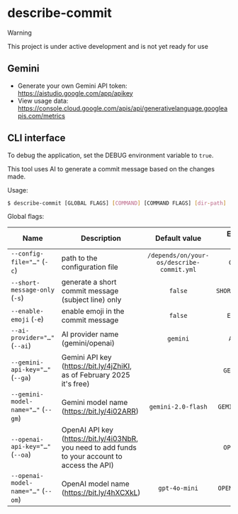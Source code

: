 # describe-commit

> [!WARNING]
> This project is under active development and is not yet ready for use

## Gemini

- Generate your own Gemini API token: <https://aistudio.google.com/app/apikey>
- View usage data: <https://console.cloud.google.com/apis/api/generativelanguage.googleapis.com/metrics>

<!--GENERATED:CLI_DOCS-->
<!-- Documentation inside this block generated by github.com/urfave/cli-docs/v3; DO NOT EDIT -->
## CLI interface

To debug the application, set the DEBUG environment variable to `true`.

This tool uses AI to generate a commit message based on the changes made.

Usage:

```bash
$ describe-commit [GLOBAL FLAGS] [COMMAND] [COMMAND FLAGS] [dir-path]
```

Global flags:

| Name                               | Description                                                                                      |               Default value               | Environment variables |
|------------------------------------|--------------------------------------------------------------------------------------------------|:-----------------------------------------:|:---------------------:|
| `--config-file="…"` (`-c`)         | path to the configuration file                                                                   | `/depends/on/your-os/describe-commit.yml` |     `CONFIG_FILE`     |
| `--short-message-only` (`-s`)      | generate a short commit message (subject line) only                                              |                  `false`                  |  `SHORT_MESSAGE_ONLY` |
| `--enable-emoji` (`-e`)            | enable emoji in the commit message                                                               |                  `false`                  |    `ENABLE_EMOJI`     |
| `--ai-provider="…"` (`--ai`)       | AI provider name (gemini/openai)                                                                 |                 `gemini`                  |     `AI_PROVIDER`     |
| `--gemini-api-key="…"` (`--ga`)    | Gemini API key (https://bit.ly/4jZhiKI, as of February 2025 it's free)                           |                                           |   `GEMINI_API_KEY`    |
| `--gemini-model-name="…"` (`--gm`) | Gemini model name (https://bit.ly/4i02ARR)                                                       |            `gemini-2.0-flash`             |  `GEMINI_MODEL_NAME`  |
| `--openai-api-key="…"` (`--oa`)    | OpenAI API key (https://bit.ly/4i03NbR, you need to add funds to your account to access the API) |                                           |   `OPENAI_API_KEY`    |
| `--openai-model-name="…"` (`--om`) | OpenAI model name (https://bit.ly/4hXCXkL)                                                       |               `gpt-4o-mini`               |  `OPENAI_MODEL_NAME`  |

<!--/GENERATED:CLI_DOCS-->
